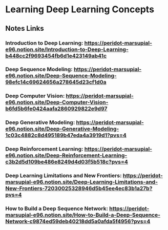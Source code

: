 # Learning Deep Learning Concepts

## Notes Links

### Introduction to Deep Learning: https://peridot-marsupial-e96.notion.site/Introduction-to-Deep-Learning-b448cc2f9693454fb6d1e423149ab41c
### Deep Sequence Modeling: https://peridot-marsupial-e96.notion.site/Deep-Sequence-Modeling-98efc14c69624656a278645d23cf1d0a
### Deep Computer Vision: https://peridot-marsupial-e96.notion.site/Deep-Computer-Vision-b6fd5b6fe0424aafa2860929822e9d97
### Deep Generative Modeling: https://peridot-marsupial-e96.notion.site/Deep-Generative-Modeling-1c03c4882c8d495189b47eda4a3919d1?pvs=4
### Deep Reinforcement Learning: https://peridot-marsupial-e96.notion.site/Deep-Reinforcement-Learning-c3b2d5d109be486e8249d4d03f5b518c?pvs=4
### Deep Learning Limitations and New Frontiers: https://peridot-marsupial-e96.notion.site/Deep-Learning-Limitations-and-New-Frontiers-72030025328946d5b45ee4ec83b1a27b?pvs=4
### How to Build a Deep Sequence Network: https://peridot-marsupial-e96.notion.site/How-to-Build-a-Deep-Sequence-Network-c9874ed59deb40218dd5a0afda5f4956?pvs=4
